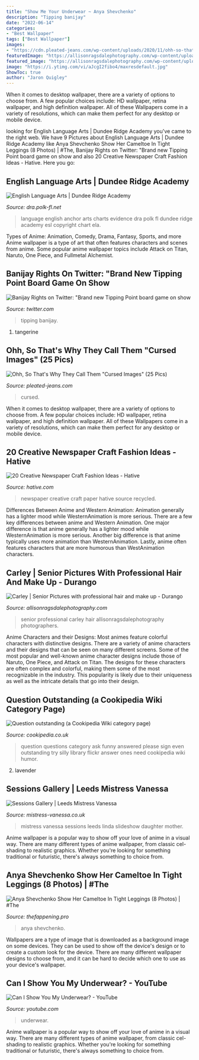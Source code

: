 ```yaml
---
title: "Show Me Your Underwear ~ Anya Shevchenko"
description: "Tipping banijay"
date: "2022-06-14"
categories:
- "Best Wallpaper"
tags: ["Best Wallpaper"]
images:
- "https://cdn.pleated-jeans.com/wp-content/uploads/2020/11/ohh-so-that-why-they-call-them-cursed-images-25-pics-17.jpg"
featuredImage: "https://allisonragsdalephotography.com/wp-content/uploads/2013/07/allisonragsdalephotography-6180.jpg"
featured_image: "https://allisonragsdalephotography.com/wp-content/uploads/2013/07/allisonragsdalephotography-6180.jpg"
image: "https://i.ytimg.com/vi/aJcgI2fibo4/maxresdefault.jpg"
ShowToc: true
author: "Jaron Quigley"
---
```



When it comes to desktop wallpaper, there are a variety of options to choose from. A few popular choices include: HD wallpaper, retina wallpaper, and high definition wallpaper. All of these Wallpapers come in a variety of resolutions, which can make them perfect for any desktop or mobile device. 

	

		
looking for English Language Arts | Dundee Ridge Academy you've came to the right web. We have 9 Pictures about English Language Arts | Dundee Ridge Academy like Anya Shevchenko Show Her Cameltoe In Tight Leggings (8 Photos) | #The, Banijay Rights on Twitter: &quot;Brand new Tipping Point board game on show and also 20 Creative Newspaper Craft Fashion Ideas - Hative. Here you go:
		
    
## English Language Arts | Dundee Ridge Academy

<img loading=lazy src="http://dra.polk-fl.net/wp-content/uploads/2015/01/show-me-the-evidence-anchor-chart-768x1024.jpg" onerror="this.onerror=null;this.src='https://tse1.mm.bing.net/th?id=OIP.6Sx1NydT2r8sLWz4Od3XywHaJ4&amp;pid=15.1';" alt="English Language Arts | Dundee Ridge Academy">

_Source: dra.polk-fl.net_

>language english anchor arts charts evidence dra polk fl dundee ridge academy esl copyright chart ela. 

	

Types of Anime: Animation, Comedy, Drama, Fantasy, Sports, and more
Anime wallpaper is a type of art that often features characters and scenes from anime. Some popular anime wallpaper topics include Attack on Titan, Naruto, One Piece, and Fullmetal Alchemist.

    
## Banijay Rights On Twitter: &quot;Brand New Tipping Point Board Game On Show

<img loading=lazy src="https://pbs.twimg.com/media/B743qfdCIAAU5aD.jpg:large" onerror="this.onerror=null;this.src='https://tse4.mm.bing.net/th?id=OIP.lMaPh_iaRj9Aae3qX2s8qwHaJ4&amp;pid=15.1';" alt="Banijay Rights on Twitter: &quot;Brand new Tipping Point board game on show">

_Source: twitter.com_

>tipping banijay. 

	

1. tangerine 

    
## Ohh, So That&#039;s Why They Call Them &quot;Cursed Images&quot; (25 Pics)

<img loading=lazy src="https://cdn.pleated-jeans.com/wp-content/uploads/2020/11/ohh-so-that-why-they-call-them-cursed-images-25-pics-17.jpg" onerror="this.onerror=null;this.src='https://tse2.mm.bing.net/th?id=OIP.Mp13IC4uZ0WijSnQt61k8QHaJ4&amp;pid=15.1';" alt="Ohh, So That&#039;s Why They Call Them &quot;Cursed Images&quot; (25 Pics)">

_Source: pleated-jeans.com_

>cursed. 

	

When it comes to desktop wallpaper, there are a variety of options to choose from. A few popular choices include: HD wallpaper, retina wallpaper, and high definition wallpaper. All of these Wallpapers come in a variety of resolutions, which can make them perfect for any desktop or mobile device. 

    
## 20 Creative Newspaper Craft Fashion Ideas - Hative

<img loading=lazy src="https://hative.com/wp-content/uploads/2014/10/newspaper-craft-fashion-ideas/14-creative-newspaper-craft-fashion-ideas.jpg" onerror="this.onerror=null;this.src='https://tse1.mm.bing.net/th?id=OIP.LGUML7UIRXT0iilHjTsgxQHaLH&amp;pid=15.1';" alt="20 Creative Newspaper Craft Fashion Ideas - Hative">

_Source: hative.com_

>newspaper creative craft paper hative source recycled. 

	

Differences Between Anime and Western Animation: Animation generally has a lighter mood while WesternAnimation is more serious.
There are a few key differences between anime and Western Animation. One major difference is that anime generally has a lighter mood while WesternAnimation is more serious. Another big difference is that anime typically uses more animation than WesternAnimation. Lastly, anime often features characters that are more humorous than WestAnimation characters.

    
## Carley | Senior Pictures With Professional Hair And Make Up - Durango

<img loading=lazy src="https://allisonragsdalephotography.com/wp-content/uploads/2013/07/allisonragsdalephotography-6180.jpg" onerror="this.onerror=null;this.src='https://tse4.mm.bing.net/th?id=OIP.IL_UBiusDfa3AdiMsDuxtQHaLI&amp;pid=15.1';" alt="Carley | Senior Pictures with professional hair and make up - Durango">

_Source: allisonragsdalephotography.com_

>senior professional carley hair allisonragsdalephotography photographers. 

	

Anime Characters and their Designs: Most animes feature colorful characters with distinctive designs.
There are a variety of anime characters and their designs that can be seen on many different screens. Some of the most popular and well-known anime character designs include those of Naruto, One Piece, and Attack on Titan. The designs for these characters are often complex and colorful, making them some of the most recognizable in the industry. This popularity is likely due to their uniqueness as well as the intricate details that go into their design.

    
## Question Outstanding (a Cookipedia Wiki Category Page)

<img loading=lazy src="https://www.cookipedia.co.uk/wiki/images/thumb/d/da/Questions_answered.jpg/300px-Questions_answered.jpg" onerror="this.onerror=null;this.src='https://tse4.mm.bing.net/th?id=OIP.b5X21HU4PBDyRZx2ZSCfAQAAAA&amp;pid=15.1';" alt="Question outstanding (a Cookipedia Wiki category page)">

_Source: cookipedia.co.uk_

>question questions category ask funny answered please sign even outstanding try silly library flickr answer ones need cookipedia wiki humor. 

	

2. lavender 

    
## Sessions Gallery | Leeds Mistress Vanessa

<img loading=lazy src="http://www.mistress-vanessa.co.uk/wp-content/gallery/sessions/se020.jpg" onerror="this.onerror=null;this.src='https://tse3.mm.bing.net/th?id=OIP.ofQSjFequE_OSWaAxF8tCQHaJ4&amp;pid=15.1';" alt="Sessions Gallery | Leeds Mistress Vanessa">

_Source: mistress-vanessa.co.uk_

>mistress vanessa sessions leeds linda slideshow daughter mother. 

	

Anime wallpaper is a popular way to show off your love of anime in a visual way. There are many different types of anime wallpaper, from classic cel-shading to realistic graphics. Whether you're looking for something traditional or futuristic, there's always something to choice from.

    
## Anya Shevchenko Show Her Cameltoe In Tight Leggings (8 Photos) | #The

<img loading=lazy src="https://thefappening.pro/wp-content/uploads/2021/02/Anya-Shevchenko-Show-Her-Cameltoe-In-Tight-Leggings-TheFappening.Pro-6-1024x1536.jpg" onerror="this.onerror=null;this.src='https://tse2.mm.bing.net/th?id=OIP.uRhqqJIbN7T9yVcw2LWxhgHaLH&amp;pid=15.1';" alt="Anya Shevchenko Show Her Cameltoe In Tight Leggings (8 Photos) | #The">

_Source: thefappening.pro_

>anya shevchenko. 

	

Wallpapers are a type of image that is downloaded as a background image on some devices. They can be used to show off the device's design or to create a custom look for the device. There are many different wallpaper designs to choose from, and it can be hard to decide which one to use as your device's wallpaper.

    
## Can I Show You My Underwear? - YouTube

<img loading=lazy src="https://i.ytimg.com/vi/aJcgI2fibo4/maxresdefault.jpg" onerror="this.onerror=null;this.src='https://tse1.mm.bing.net/th?id=OIP.ra2HN5CXklGiIdXAZ1fvlAHaEK&amp;pid=15.1';" alt="Can I Show You My Underwear? - YouTube">

_Source: youtube.com_

>underwear. 

	

Anime wallpaper is a popular way to show off your love of anime in a visual way. There are many different types of anime wallpaper, from classic cel-shading to realistic graphics. Whether you're looking for something traditional or futuristic, there's always something to choice from.

